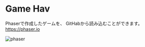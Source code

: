 # Game Hav

Phaserで作成したゲームを、 GitHabから読み込むことができます。
https://phaser.io


![phaser](https://pbs.twimg.com/media/Emi77VuUcAEuykW?format=jpg)
